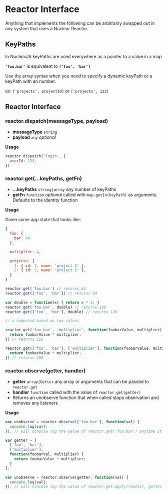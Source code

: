 # Reactor Interface

Anything that implements the following can be arbitrarily swapped out in any system that uses a Nuclear Reactor.

## KeyPaths

In NuclearJS keyPaths are used everywhere as a pointer to a value in a map

**`'foo.bar'`** is equivalent to **`['foo', 'bar']`**

Use the array syntax when you need to specify a dynamic keyPath or a keyPath with an number.

ex: `['projects', projectId]` or `['projects', 123]`


## Reactor Interface

### reactor.dispatch(messageType, payload)

- **messageType** `string`
- **payload** `any` *optional*

**Usage**

```js
reactor.dispatch('login', {
  userId: 123,
})
```


### reactor.get(...keyPaths, getFn)

- **...keyPaths** `string|array` any number of keyPaths
- **getFn** `function` *optional* called with `map.getIn(keyPath)` as arguments.  Defaults to the identity function

**Usage**

Given some app state that looks like:

```js
{
  foo: {
    bar: 64
  },

  multiplier: 4,

  projects: {
    1: { id: 1, name: 'project 1' },
    2: { id: 2, name: 'project 2' },
  }
}
```

```js
reactor.get('foo.bar') // returns 64
reactor.get(['foo', 'bar']) // returns 64

var double = function(x) { return x * 2; }
reactor.get('foo.bar', double) // returns 128
reactor.get(['foo', 'bar'], double) // returns 128

// a computed based on two values

reactor.get('foo.bar', 'multiplier', function(foobarValue, multiplier) {
  return foobarValue * multiplier;
}) // returns 256

reactor.get(['foo', 'bar'], ['multiplier'], function(foobarValue, multiplier) {
  return foobarValue * multiplier;
}) // returns 256
```

### reactor.observe(getter, handler)

- **getter** `array|Getter` any array or arguments that can be passed to `reactor.get`
- **handler** `function` called with the value of `reactor.get(getter)`
- Returns an unobserve function that when called stops observation and removes any listeners

**Usage**

```js
var unobserve = reactor.observe(['foo.bar'], function(val) {
  console.log(val);
}); // will console log the value of reactor.get('foo.bar') anytime it changes

var getter = [
  ['foo', 'bar'],
  ['multiplier'],
  function(foobarVal, multiplier) {
    return foobarValue * multiplier;
  }
];

var unobserve = reactor.observe(getter, function(val) {
  console.log(val);
}); // will console log the value of reactor.get.apply(reactor, getter)
```
